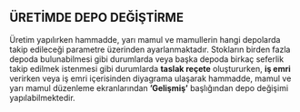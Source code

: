 ## ÜRETİMDE DEPO DEĞİŞTİRME
Üretim yapılırken hammadde, yarı mamul ve mamullerin hangi depolarda takip edileceği parametre üzerinden ayarlanmaktadır. Stokların birden fazla depoda bulunabilmesi gibi durumlarda veya başka depoda birkaç seferlik takip edilmek istenmesi gibi durumlarda **taslak reçete** oluştururken, **iş emri** verirken veya iş emri içerisinden diyagrama ulaşarak hammadde, mamul ve yarı mamul düzenleme ekranlarından **’Gelişmiş’** başlığından depo değişimi yapılabilmektedir. 
